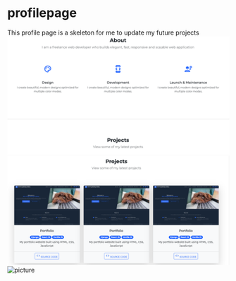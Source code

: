 # profilepage

This profile page is a skeleton for me to update my future projects
![picture](images/profile1.png)
![picture](images/profile3.png)
![picture](images/profile4.png)
